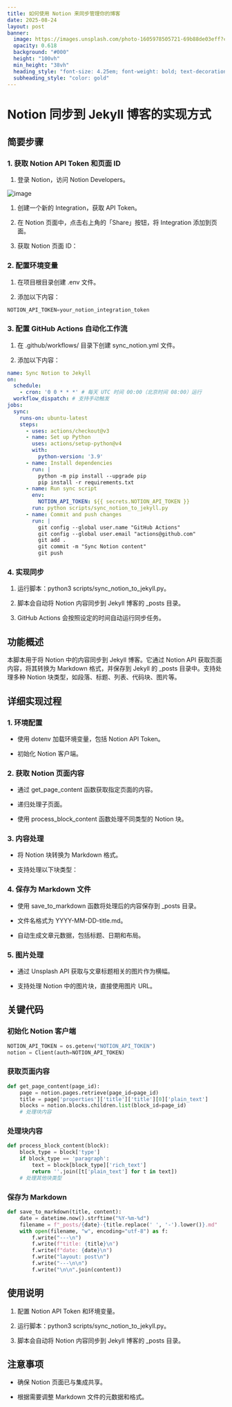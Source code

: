 ```yaml
---
title: 如何使用 Notion 来同步管理你的博客
date: 2025-08-24
layout: post
banner:
  image: https://images.unsplash.com/photo-1605978505721-69b88de03eff?crop=entropy&cs=tinysrgb&fit=max&fm=jpg&ixid=M3w2OTIwMzJ8MHwxfHJhbmRvbXx8fHx8fHx8fDE3NTYwMDA0NDF8&ixlib=rb-4.1.0&q=80&w=1080
  opacity: 0.618
  background: "#000"
  height: "100vh"
  min_height: "38vh"
  heading_style: "font-size: 4.25em; font-weight: bold; text-decoration: underline"
  subheading_style: "color: gold"
---
```


# Notion 同步到 Jekyll 博客的实现方式

## 简要步骤

### 1. 获取 Notion API Token 和页面 ID

1. 登录 Notion，访问 Notion Developers。

![image](https://prod-files-secure.s3.us-west-2.amazonaws.com/a7a0cc5a-89b9-4cda-8686-1fba0ca52f40/d19c1afe-dea5-4312-9333-786b0ba83054/image.png?X-Amz-Algorithm=AWS4-HMAC-SHA256&X-Amz-Content-Sha256=UNSIGNED-PAYLOAD&X-Amz-Credential=ASIAZI2LB466YDYKVF55%2F20250824%2Fus-west-2%2Fs3%2Faws4_request&X-Amz-Date=20250824T015400Z&X-Amz-Expires=3600&X-Amz-Security-Token=IQoJb3JpZ2luX2VjEOL%2F%2F%2F%2F%2F%2F%2F%2F%2F%2FwEaCXVzLXdlc3QtMiJHMEUCIQDy9xFYECMwbJdxbvC6t2fu%2BUGTDJZwdMiWbYgMKf6jVgIgBr%2BPS9LdS0l8ZpM4TmznzccoTq1KWa%2BpZuq3sXCl%2FgQq%2FwMIOxAAGgw2Mzc0MjMxODM4MDUiDJyleZcpImePFsW8GCrcAzLAJnhtlh6mk9vE8POEiS%2BpRDb4HCjQgtDCa07qP6FD7VRextkBMsmdtoGamhnNsBlMwgaNPhnUMTni17506xNIookqtAbEC%2BWXeBR7nyBL3ey3cNI0kXbwWF9q4Cjh83Xy0TI1XFJwJDMvXz0ASdvjvSIm27%2B0Huzehje9gkPdL4x2ITqWlJsukcsZl6ua%2F2xfSvsnwgcq0KcLSLZxjO49xq0WtumjHkkjCHVCv7AGAv%2B4RcwL%2BLNRG31s27bdRBVxwyT3QdangtoSUoVRC6mshYw6ecW82oepMDf%2BSBczUAhsiDXM%2BBsM%2BYVAx1Rsk4XQsopUt2oHdmodpVz6C%2BZj5yu446Jg3We8F%2BOmiWeBbYxDiqlnohELfFlDsbUsiyRbFe6dVwrnIjbFrpX4xJ3mQFhEQZEynY3CPP28kh5oqhuv1ataPMV7eVLRP7T%2BtjrCtZHcM3CqlCKZmT%2BIZ0xmUlcOfCOqo4cAKNCOJoj%2BCJOnpOMeyhywQUso0OFUkzzvv3aIurekyoyJbQCSXKacuJ5JuWlWRA09f52ADyY34hoH3dc4DJ30rTjWXhWSEQB6PLsqrz%2FvtXKLL%2FsXzgmWaFLM6BBjT96Nm%2Bsaz1ynl5DdSaYfRkIp%2FlXeMNDeqcUGOqUBNq5JCaGQfEmmaAMMOMRq6pxEOC7%2Bnt4Lk9sUzQtgRdkDjwpRDQJitsEtfakl3xTyKDl8jQXvxhPEKpM%2FNTO9x9s7NigvE%2BOOp%2BeGQtnnYQXSICOx%2BHM9hdn1LWTNQurXZz42n%2BicsOQa%2Bge1QrArQld1xyoWBdHf6Yd2M6BfkUTZCNslpYakI5LWhMD%2BBfupAcIxmepMtcupm%2BXk7o9y4SdkdQza&X-Amz-Signature=e5b94b13c1d2987321a275e1ada0fb0039768bc8dbddde773d9014f85b2e42cf&X-Amz-SignedHeaders=host&x-amz-checksum-mode=ENABLED&x-id=GetObject)

1. 创建一个新的 Integration，获取 API Token。

1. 在 Notion 页面中，点击右上角的「Share」按钮，将 Integration 添加到页面。

1. 获取 Notion 页面 ID：


### 2. 配置环境变量

1. 在项目根目录创建 .env 文件。

1. 添加以下内容：

```javascript
NOTION_API_TOKEN=your_notion_integration_token
```

### 3. 配置 GitHub Actions 自动化工作流

1. 在 .github/workflows/ 目录下创建 sync_notion.yml 文件。

1. 添加以下内容：

```yaml
name: Sync Notion to Jekyll
on:
  schedule:
    - cron: '0 0 * * *' # 每天 UTC 时间 00:00（北京时间 08:00）运行
  workflow_dispatch: # 支持手动触发
jobs:
  sync:
    runs-on: ubuntu-latest
    steps:
      - uses: actions/checkout@v3
      - name: Set up Python
        uses: actions/setup-python@v4
        with:
          python-version: '3.9'
      - name: Install dependencies
        run: |
          python -m pip install --upgrade pip
          pip install -r requirements.txt
      - name: Run sync script
        env:
          NOTION_API_TOKEN: ${{ secrets.NOTION_API_TOKEN }}
        run: python scripts/sync_notion_to_jekyll.py
      - name: Commit and push changes
        run: |
          git config --global user.name "GitHub Actions"
          git config --global user.email "actions@github.com"
          git add .
          git commit -m "Sync Notion content"
          git push
```

### 4. 实现同步

1. 运行脚本：python3 scripts/sync_notion_to_jekyll.py。

1. 脚本会自动将 Notion 内容同步到 Jekyll 博客的 _posts 目录。

1. GitHub Actions 会按照设定的时间自动运行同步任务。

## 功能概述

本脚本用于将 Notion 中的内容同步到 Jekyll 博客。它通过 Notion API 获取页面内容，将其转换为 Markdown 格式，并保存到 Jekyll 的 _posts 目录中。支持处理多种 Notion 块类型，如段落、标题、列表、代码块、图片等。

## 详细实现过程

### 1. 环境配置

- 使用 dotenv 加载环境变量，包括 Notion API Token。

- 初始化 Notion 客户端。

### 2. 获取 Notion 页面内容

- 通过 get_page_content 函数获取指定页面的内容。

- 递归处理子页面。

- 使用 process_block_content 函数处理不同类型的 Notion 块。

### 3. 内容处理

- 将 Notion 块转换为 Markdown 格式。

- 支持处理以下块类型：


### 4. 保存为 Markdown 文件

- 使用 save_to_markdown 函数将处理后的内容保存到 _posts 目录。

- 文件名格式为 YYYY-MM-DD-title.md。

- 自动生成文章元数据，包括标题、日期和布局。

### 5. 图片处理

- 通过 Unsplash API 获取与文章标题相关的图片作为横幅。

- 支持处理 Notion 中的图片块，直接使用图片 URL。

## 关键代码

### 初始化 Notion 客户端

```python
NOTION_API_TOKEN = os.getenv("NOTION_API_TOKEN")
notion = Client(auth=NOTION_API_TOKEN)
```

### 获取页面内容

```python
def get_page_content(page_id):
    page = notion.pages.retrieve(page_id=page_id)
    title = page['properties']['title']['title'][0]['plain_text']
    blocks = notion.blocks.children.list(block_id=page_id)
    # 处理块内容
```

### 处理块内容

```python
def process_block_content(block):
    block_type = block['type']
    if block_type == 'paragraph':
        text = block[block_type]['rich_text']
        return ''.join([t['plain_text'] for t in text])
    # 处理其他块类型
```

### 保存为 Markdown

```python
def save_to_markdown(title, content):
    date = datetime.now().strftime("%Y-%m-%d")
    filename = f"_posts/{date}-{title.replace(' ', '-').lower()}.md"
    with open(filename, "w", encoding="utf-8") as f:
        f.write("---\n")
        f.write(f"title: {title}\n")
        f.write(f"date: {date}\n")
        f.write("layout: post\n")
        f.write("---\n\n")
        f.write("\n\n".join(content))
```

## 使用说明

1. 配置 Notion API Token 和环境变量。

1. 运行脚本：python3 scripts/sync_notion_to_jekyll.py。

1. 脚本会自动将 Notion 内容同步到 Jekyll 博客的 _posts 目录。

## 注意事项

- 确保 Notion 页面已与集成共享。

- 根据需要调整 Markdown 文件的元数据和格式。